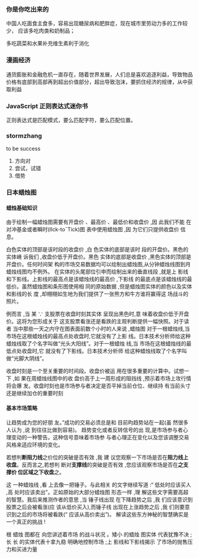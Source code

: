 <!--
 * @Author: zhangyu
 * @Email: zhangdulin@outlook.com
 * @Date: 2021-07-02 15:56:46
 * @LastEditors: zhangyu
 * @LastEditTime: 2021-07-22 10:58:10
 * @Description:
-->

### 你是你吃出来的

中国人吃面食主食多，容易出现糖尿病和肥胖症，现在城市里劳动力多的工作较少， 应该多吃肉类和奶制品；

多吃蔬菜和水果补充维生素利于消化

### 漫画经济

通货膨胀和金融危机一直存在，随着世界发展，人们总是喜欢追逐利益，导致物品价格有底部到高部再到超出价值部分，超出导致泡沫，要抓住经济的规律，从中获取利益

### JavaScript 正则表达式迷你书

正则表达式是匹配模式，要么匹配字符，要么匹配位置。

### stormzhang

to be success

1. 方向对
2. 尝试，试错
3. 借势

### 日本蜡烛图

#### 蜡烛基础知识

由于绘制一幅蜡烛图需要有开盘价 、最高价 、最低价和收盘价 ,因 此我们不能 在对冲基金或者瞬时(Ⅱck-toˉTick)图 表中使用蜡烛图 ,因 为它们只提供收盘价 信息。

白色实体的顶部是该时段的收盘价 ,白 色实体的底部是该时 段的开盘价。黑色的实体嵴 诉我们 ,收盘价低于开盘价。黑色 实体的底部是收盘价 ,黑色实体的顶部是开盘价。任何时间架 构的市场交易数据均可以绘制出蜡烛图,从分钟蜡烛线图到月 蜡烛线图均不例外。 在实体的头尾部位引申而绘制出来的垂直线段 ,就是上 影线和下影线。上影线的最高点是该蜡烛线的最高价 ,下影线 的最底点是该蜡烛线的最低价。虽然蜡烛图和条形图使用相 同的原始数据 ,但是蜡烛图实体的颜色以及实体和影线的长 度 ,却栩栩如生地为我们提供了一张熊方和牛方谁将赢得这 场战斗的照片。

例而言 ,当 某 ∵ 支股票在收盘时刻其实体 呈现出黑色时,意 味着收盘价低于开盘价。这将为您形成关于 这支股票看涨还是看跌的主观判断提供一幅快照。对于读者 当中那些一天之内守在图表面前数个小时的人来说 ,蜡烛图 对于一根蜡烛线,当 市场在这根蜡烛线的最高点处收盘时,它就没有了上影 线。日本技术分析师给这种蜡烛线取了个名字叫做“光头大阳线”。对于一根蜡烛 线,当 市场在这根蜡烛线的最低点处收盘时,它 就没有了下影线。日本技术分析师 给这种蜡烛线取了个名字叫做“光脚大阴线”。

收盘时刻是一个至关重要的时间段。收盘价被运 用在很多重要的计算中。试想一下 ,如 果在周蜡烛线图中的收 盘价高于上一周形成的阻挡线 ,预示着市场上攻行情将会爆 发。收盘时刻也是市场参与者决定是否平掉当前仓位、继续持 有当前头寸还是继续加仓的重要时刻

#### 基本市场策略

让趋势成为您的好朋 友。”成功的交易必须总是和 目前昀趋势站在一起(虽 然很多 人认为 ,说 到往往比做到容易)。 趋势变化或者反转信号的出 现,是市场参与者心理变动的一种警告。这种信号意味着市场参 与者心理正在变化以及您该调整交易风格来适应环境的变化。

若想判**断阻力线**之价位的突破是否有效 ,我 建 议您观察一下市场是否在**阻力线上收盘**。反而言之,若想判 断对**支撑线**的突破是否有效 ,您应该观察市场是否在**之支撑价 位区域之下收盘**之。

这 一种蜡烛线 ,看 上去像一把锤子。与此相关 的文字继续写道 :“ 低处时应该买人 ,高 处时应该卖出”。正如原始的大部分蜡烛图 形态一样 ,理 解这些文字需要高超的智慧。我后来推测作者的意思 ,当 锤子线出现 在下降趋势之后 ,我 们应该意识到股票之后会被看涨(应 该从低价买入),而锤子线 出现在上涨趋势之后 ,我 们则要意识到之后的市场将被看跌(“ 应该从高价卖出”)。
解读这些东方神秘的智慧确实是一个真正的挑战 !

根 蜡烛 图都在 向您讲述着市场 的战斗状况 。矮小 的蜡烛 图实体 代表犹豫不决 ;长 长 的实体代表十拿九稳 明确地控制市场 ;上
影线和下影线揭示 了市场的抛售压力和买进力量
<Valine />
